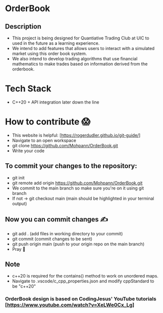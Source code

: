# OrderBook
## Description
* This project is being designed for Quantiative Trading Club at UIC to used in the future as a learning experience.
* We intend to add features that allows users to interact with a simulated market using this order book system.
* We also intend to develop trading algorithms that use financial mathematics to make trades based on information derived from the orderbook. 

# Tech Stack 
* C++20 + API integration later down the line

# How to contribute :scream:
* This website is helpful: [https://rogerdudler.github.io/git-guide/]
* Navigate to an open workspace
* git clone https://github.com/Mohpann/OrderBook.git
* Write your code
## To commit your changes to the repository:
* git init
* git remote add origin https://github.com/Mohpann/OrderBook.git
* We commit to the main branch so make sure you're on it using git branch
* If not -> git checkout main (main should be highlighted in your terminal output)
## Now you can commit changes :writing_hand:
* git add . (add files in working directory to your commit)
* git commit (commit changes to be sent)
* git push origin main (push to your origin repo on the main branch)
* Pray :pray:


## Note
* c++20 is required for the contains() method to work on unordered maps.
* Navigate to .vscode/c_cpp_properties.json and modify cppStandard to be "c++20"

### OrderBook design is based on CodingJesus' YouTube tutorials [https://www.youtube.com/watch?v=XeLWe0Cx_Lg]
